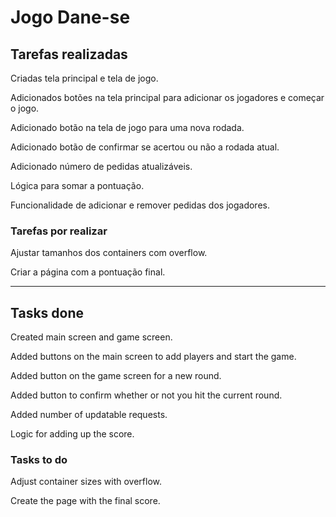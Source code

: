 # Jogo Dane-se


## Tarefas realizadas


Criadas tela principal e tela de jogo.

Adicionados botões na tela principal para adicionar os jogadores e começar o jogo.

Adicionado botão na tela de jogo para uma nova rodada.

Adicionado botão de confirmar se acertou ou não a rodada atual.

Adicionado número de pedidas atualizáveis.

Lógica para somar a pontuação.

Funcionalidade de adicionar e remover pedidas dos jogadores.

### Tarefas por realizar

Ajustar tamanhos dos containers com overflow.

Criar a página com a pontuação final.

________________________________________________________________________________________________________________________________________________________


## Tasks done


Created main screen and game screen.

Added buttons on the main screen to add players and start the game.

Added button on the game screen for a new round.

Added button to confirm whether or not you hit the current round.

Added number of updatable requests.

Logic for adding up the score.

### Tasks to do

Adjust container sizes with overflow.

Create the page with the final score.
